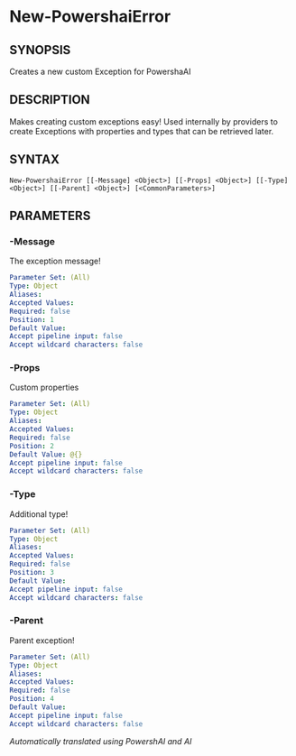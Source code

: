 ﻿---
external help file: powershai-help.xml
schema: 2.0.0
powershai: true
---

# New-PowershaiError

## SYNOPSIS <!--!= @#Synop !-->
Creates a new custom Exception for PowershaAI

## DESCRIPTION <!--!= @#Desc !-->
Makes creating custom exceptions easy!
Used internally by providers to create Exceptions with properties and types that can be retrieved later.

## SYNTAX <!--!= @#Syntax !-->

```
New-PowershaiError [[-Message] <Object>] [[-Props] <Object>] [[-Type] <Object>] [[-Parent] <Object>] [<CommonParameters>]
```

## PARAMETERS <!--!= @#Params !-->

### -Message
The exception message!

```yml
Parameter Set: (All)
Type: Object
Aliases: 
Accepted Values: 
Required: false
Position: 1
Default Value: 
Accept pipeline input: false
Accept wildcard characters: false
```

### -Props
Custom properties

```yml
Parameter Set: (All)
Type: Object
Aliases: 
Accepted Values: 
Required: false
Position: 2
Default Value: @{}
Accept pipeline input: false
Accept wildcard characters: false
```

### -Type
Additional type!

```yml
Parameter Set: (All)
Type: Object
Aliases: 
Accepted Values: 
Required: false
Position: 3
Default Value: 
Accept pipeline input: false
Accept wildcard characters: false
```

### -Parent
Parent exception!

```yml
Parameter Set: (All)
Type: Object
Aliases: 
Accepted Values: 
Required: false
Position: 4
Default Value: 
Accept pipeline input: false
Accept wildcard characters: false
```




<!--PowershaiAiDocBlockStart-->
_Automatically translated using PowershAI and AI_
<!--PowershaiAiDocBlockEnd-->
